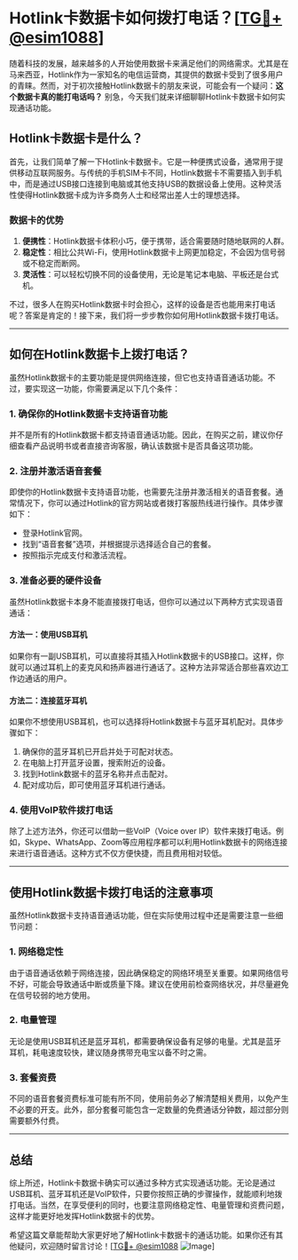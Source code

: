 # Hotlink卡数据卡如何拨打电话？[[TG💪+ @esim1088](https://t.me/s/esim1088)]

随着科技的发展，越来越多的人开始使用数据卡来满足他们的网络需求。尤其是在马来西亚，Hotlink作为一家知名的电信运营商，其提供的数据卡受到了很多用户的青睐。然而，对于初次接触Hotlink数据卡的朋友来说，可能会有一个疑问：**这个数据卡真的能打电话吗？** 别急，今天我们就来详细聊聊Hotlink卡数据卡如何实现通话功能。

## Hotlink卡数据卡是什么？

首先，让我们简单了解一下Hotlink卡数据卡。它是一种便携式设备，通常用于提供移动互联网服务。与传统的手机SIM卡不同，Hotlink数据卡不需要插入到手机中，而是通过USB接口连接到电脑或其他支持USB的数据设备上使用。这种灵活性使得Hotlink数据卡成为许多商务人士和经常出差人士的理想选择。

### 数据卡的优势

1. **便携性**：Hotlink数据卡体积小巧，便于携带，适合需要随时随地联网的人群。
2. **稳定性**：相比公共Wi-Fi，使用Hotlink数据卡上网更加稳定，不会因为信号弱或不稳定而断网。
3. **灵活性**：可以轻松切换不同的设备使用，无论是笔记本电脑、平板还是台式机。

不过，很多人在购买Hotlink数据卡时会担心，这样的设备是否也能用来打电话呢？答案是肯定的！接下来，我们将一步步教你如何用Hotlink数据卡拨打电话。

---

## 如何在Hotlink数据卡上拨打电话？

虽然Hotlink数据卡的主要功能是提供网络连接，但它也支持语音通话功能。不过，要实现这一功能，你需要满足以下几个条件：

### 1. 确保你的Hotlink数据卡支持语音功能

并不是所有的Hotlink数据卡都支持语音通话功能。因此，在购买之前，建议你仔细查看产品说明书或者直接咨询客服，确认该数据卡是否具备这项功能。

### 2. 注册并激活语音套餐

即使你的Hotlink数据卡支持语音功能，也需要先注册并激活相关的语音套餐。通常情况下，你可以通过Hotlink的官方网站或者拨打客服热线进行操作。具体步骤如下：

- 登录Hotlink官网。
- 找到“语音套餐”选项，并根据提示选择适合自己的套餐。
- 按照指示完成支付和激活流程。

### 3. 准备必要的硬件设备

虽然Hotlink数据卡本身不能直接拨打电话，但你可以通过以下两种方式实现语音通话：

#### 方法一：使用USB耳机

如果你有一副USB耳机，可以直接将其插入Hotlink数据卡的USB接口。这样，你就可以通过耳机上的麦克风和扬声器进行通话了。这种方法非常适合那些喜欢边工作边通话的用户。

#### 方法二：连接蓝牙耳机

如果你不想使用USB耳机，也可以选择将Hotlink数据卡与蓝牙耳机配对。具体步骤如下：

1. 确保你的蓝牙耳机已开启并处于可配对状态。
2. 在电脑上打开蓝牙设置，搜索附近的设备。
3. 找到Hotlink数据卡的蓝牙名称并点击配对。
4. 配对成功后，即可使用蓝牙耳机进行通话。

### 4. 使用VoIP软件拨打电话

除了上述方法外，你还可以借助一些VoIP（Voice over IP）软件来拨打电话。例如，Skype、WhatsApp、Zoom等应用程序都可以利用Hotlink数据卡的网络连接来进行语音通话。这种方式不仅方便快捷，而且费用相对较低。

---

## 使用Hotlink数据卡拨打电话的注意事项

虽然Hotlink数据卡支持语音通话功能，但在实际使用过程中还是需要注意一些细节问题：

### 1. 网络稳定性

由于语音通话依赖于网络连接，因此确保稳定的网络环境至关重要。如果网络信号不好，可能会导致通话中断或质量下降。建议在使用前检查网络状况，并尽量避免在信号较弱的地方使用。

### 2. 电量管理

无论是使用USB耳机还是蓝牙耳机，都需要确保设备有足够的电量。尤其是蓝牙耳机，耗电速度较快，建议随身携带充电宝以备不时之需。

### 3. 套餐资费

不同的语音套餐资费标准可能有所不同，使用前务必了解清楚相关费用，以免产生不必要的开支。此外，部分套餐可能包含一定数量的免费通话分钟数，超过部分则需要额外付费。

---

## 总结

综上所述，Hotlink卡数据卡确实可以通过多种方式实现通话功能。无论是通过USB耳机、蓝牙耳机还是VoIP软件，只要你按照正确的步骤操作，就能顺利地拨打电话。当然，在享受便利的同时，也要注意网络稳定性、电量管理和资费问题，这样才能更好地发挥Hotlink数据卡的优势。

希望这篇文章能帮助大家更好地了解Hotlink卡数据卡的通话功能。如果你还有其他疑问，欢迎随时留言讨论！[[TG💪+ @esim1088](https://t.me/s/esim1088) ![Image](https://i.postimg.cc/4NQfJmqS/Snipaste-2025-05-13-00-14-12.png)]